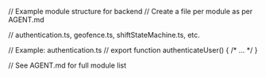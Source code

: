 // Example module structure for backend
// Create a file per module as per AGENT.md

// authentication.ts, geofence.ts, shiftStateMachine.ts, etc.

// Example: authentication.ts
// export function authenticateUser() { /* ... */ }

// See AGENT.md for full module list

